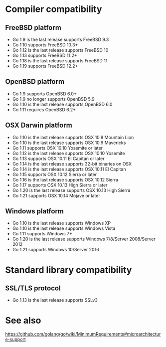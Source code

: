 # Compiler compatibility

## FreeBSD platform
- Go 1.9 is the last release supports FreeBSD 9.3
- Go 1.10 supports FreeBSD 10.3+
- Go 1.12 is the last release supports FreeBSD 10
- Go 1.13 supports FreeBSD 11.2+
- Go 1.18 is the last release supports FreeBSD 11
- Go 1.19 supports FreeBSD 12.2+

## OpenBSD platform
- Go 1.9 supports OpenBSD 6.0+
- Go 1.9 no longer supports OpenBSD 5.9
- Go 1.10 is the last release supports OpenBSD 6.0
- Go 1.11 requires OpenBSD 6.2+

## OSX Darwin platform
- Go 1.10 is the last release supports OSX 10.8 Mountain Lion
- Go 1.10 is the last release supports OSX 10.9 Mavericks
- Go 1.11 supports OSX 10.10 Yosemite or later
- Go 1.12 is the last release supports OSX 10.10 Yosemite
- Go 1.13 supports OSX 10.11 El Capitan or later
- Go 1.14 is the last release supports 32-bit binaries on OSX
- Go 1.14 is the last release supports OSX 10.11 El Capitan
- Go 1.15 supports OSX 10.12 Sierra or later
- Go 1.16 is the last release supports OSX 10.12 Sierra
- Go 1.17 supports OSX 10.13 High Sierra or later
- Go 1.20 is the last release supports OSX 10.13 High Sierra
- Go 1.21 supports OSX 10.14 Mojave or later

## Windows platform
- Go 1.10 is the last release supports Windows XP
- Go 1.10 is the last release supports Windows Vista
- Go 1.11 supports Windows 7+
- Go 1.20 is the last release supports Windows 7/8/Server 2008/Server 2012
- Go 1.21 supports Windows 10/Server 2016

# Standard library compatibility
## SSL/TLS protocol
- Go 1.13 is the last release supports SSLv3

# See also

https://github.com/golang/go/wiki/MinimumRequirements#microarchitecture-support
